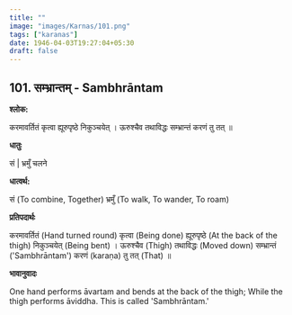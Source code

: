 ```yaml
---
title: ""
image: "images/Karnas/101.png"
tags: ["karanas"]
date: 1946-04-03T19:27:04+05:30
draft: false
---
```


## 101. सम्भ्रान्तम् - Sambhrāntam

**श्लोक:**

करमावर्तितं कृत्वा ह्यूरुपृष्ठे निकुञ्चयेत् । ऊरुश्चैव तथाविद्धः सम्भ्रान्तं करणं तु तत् ॥

**धातुः**

सं |
भ्रमुँ चलने

**धात्वर्थ:**

सं (To combine, Together)
भ्रमुँ (To walk, To wander, To roam)

**प्रतिपदार्थः**

करमावर्तितं (Hand turned round) कृत्वा (Being done) ह्यूरुपृष्ठे (At the back of the thigh) निकुञ्चयेत् (Being bent) । ऊरुश्चैव (Thigh) तथाविद्धः (Moved down) सम्भ्रान्तं ('Sambhrāntam') करणं (karaṇa) तु तत् (That) ॥

**भावानुवादः**

One hand performs āvartam and bends at the back of the thigh; While the thigh performs āviddha. This is called 'Sambhrāntam.'
